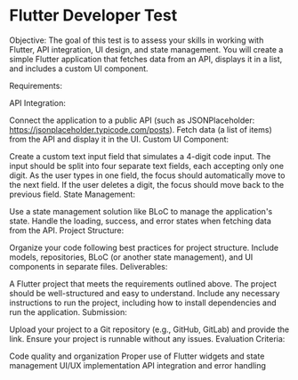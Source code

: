# Flutter Developer Test
Objective:
The goal of this test is to assess your skills in working with Flutter, API integration, UI design, and state management. You will create a simple Flutter application that fetches data from an API, displays it in a list, and includes a custom UI component.

Requirements:

API Integration:

Connect the application to a public API (such as JSONPlaceholder: https://jsonplaceholder.typicode.com/posts).
Fetch data (a list of items) from the API and display it in the UI.
Custom UI Component:

Create a custom text input field that simulates a 4-digit code input.
The input should be split into four separate text fields, each accepting only one digit.
As the user types in one field, the focus should automatically move to the next field. If the user deletes a digit, the focus should move back to the previous field.
State Management:

Use a state management solution like BLoC to manage the application's state.
Handle the loading, success, and error states when fetching data from the API.
Project Structure:

Organize your code following best practices for project structure.
Include models, repositories, BLoC (or another state management), and UI components in separate files.
Deliverables:

A Flutter project that meets the requirements outlined above.
The project should be well-structured and easy to understand.
Include any necessary instructions to run the project, including how to install dependencies and run the application.
Submission:

Upload your project to a Git repository (e.g., GitHub, GitLab) and provide the link.
Ensure your project is runnable without any issues.
Evaluation Criteria:

Code quality and organization
Proper use of Flutter widgets and state management
UI/UX implementation
API integration and error handling
